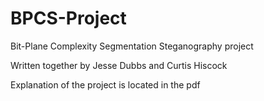 # BPCS-Project
Bit-Plane Complexity Segmentation Steganography project

Written together by Jesse Dubbs and Curtis Hiscock


Explanation of the project is located in the pdf
